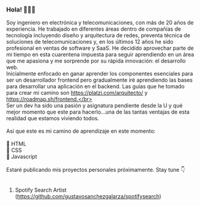 ### Hola! 👋👋👋


<!--
**gustavosanchezgalarza/gustavosanchezgalarza** is a ✨ _special_ ✨ repository because its `README.md` (this file) appears on your GitHub profile.

Here are some ideas to get you started:

- 🔭 I’m currently working on ...
- 🌱 I’m currently learning ...
- 👯 I’m looking to collaborate on ...
- 🤔 I’m looking for help with ...
- 💬 Ask me about ...
- 📫 How to reach me: ...
- 😄 Pronouns: ...
- ⚡ Fun fact: ...
-->
Soy ingeniero en electrónica y telecomunicaciones, con más de 20 años de experiencia. He trabajado en diferentes áreas dentro de compañías de tecnología incluyendo diseño y arquitectura de redes, preventa técnica de soluciones de telecomunicaciones y, en los últimos 12 años he sido profesional en ventas de software y SaaS. 
He decidido aprovechar parte de mi tiempo en esta cuarentena impuesta para seguir aprendiendo en un área que me apasiona y me sorprende por su rápida innovación: el desarrollo web.</br>
Inicialmente enfocado en ganar aprender los componentes esenciales para ser un desarrollador frontend pero gradualmente iré aprendiendo las bases para desarrollar una aplicación en el backend. Las guías que he tomado para crear mi camino son https://platzi.com/arquitecto/ y https://roadmap.sh/frontend.</br>
</br>
Ser un dev ha sido una pasión y asignatura pendiente desde la U y qué mejor momento que este para hacerlo...una de las tantas ventajas de esta realidad que estamos viviendo todos.</br>
</br>
Así que este es mi camino de aprendizaje en este momento:</br>
</br>
:pushpin: HTML</br>
:pushpin: CSS</br>
:pushpin: Javascript</br>
</br>
Estaré publicando mis proyectos personales próximamente. Stay tune :point_down:</br>
</br>
1. Spotify Search Artist (https://github.com/gustavosanchezgalarza/spotifysearch)
